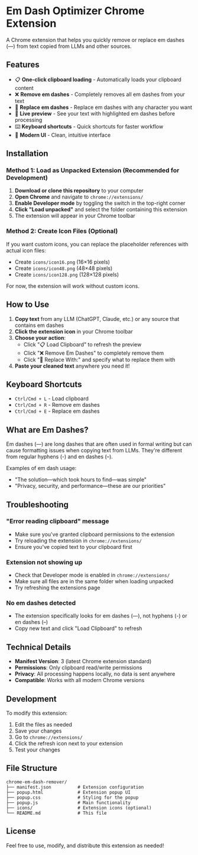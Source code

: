 # Em Dash Optimizer Chrome Extension

A Chrome extension that helps you quickly remove or replace em dashes (—) from text copied from LLMs and other sources.

## Features

- 📋 **One-click clipboard loading** - Automatically loads your clipboard content
- ❌ **Remove em dashes** - Completely removes all em dashes from your text
- 🔄 **Replace em dashes** - Replace em dashes with any character you want
- 👀 **Live preview** - See your text with highlighted em dashes before processing
- ⌨️ **Keyboard shortcuts** - Quick shortcuts for faster workflow
- 🎨 **Modern UI** - Clean, intuitive interface

## Installation

### Method 1: Load as Unpacked Extension (Recommended for Development)

1. **Download or clone this repository** to your computer
2. **Open Chrome** and navigate to `chrome://extensions/`
3. **Enable Developer mode** by toggling the switch in the top-right corner
4. **Click "Load unpacked"** and select the folder containing this extension
5. The extension will appear in your Chrome toolbar

### Method 2: Create Icon Files (Optional)

If you want custom icons, you can replace the placeholder references with actual icon files:
- Create `icons/icon16.png` (16×16 pixels)
- Create `icons/icon48.png` (48×48 pixels)  
- Create `icons/icon128.png` (128×128 pixels)

For now, the extension will work without custom icons.

## How to Use

1. **Copy text** from any LLM (ChatGPT, Claude, etc.) or any source that contains em dashes
2. **Click the extension icon** in your Chrome toolbar
3. **Choose your action**:
   - Click "📋 Load Clipboard" to refresh the preview
   - Click "❌ Remove Em Dashes" to completely remove them
   - Click "🔄 Replace With:" and specify what to replace them with
4. **Paste your cleaned text** anywhere you need it!

## Keyboard Shortcuts

- `Ctrl/Cmd + L` - Load clipboard
- `Ctrl/Cmd + R` - Remove em dashes
- `Ctrl/Cmd + E` - Replace em dashes

## What are Em Dashes?

Em dashes (—) are long dashes that are often used in formal writing but can cause formatting issues when copying text from LLMs. They're different from regular hyphens (-) and en dashes (–).

Examples of em dash usage:
- "The solution—which took hours to find—was simple"
- "Privacy, security, and performance—these are our priorities"

## Troubleshooting

### "Error reading clipboard" message
- Make sure you've granted clipboard permissions to the extension
- Try reloading the extension in `chrome://extensions/`
- Ensure you've copied text to your clipboard first

### Extension not showing up
- Check that Developer mode is enabled in `chrome://extensions/`
- Make sure all files are in the same folder when loading unpacked
- Try refreshing the extensions page

### No em dashes detected
- The extension specifically looks for em dashes (—), not hyphens (-) or en dashes (–)
- Copy new text and click "Load Clipboard" to refresh

## Technical Details

- **Manifest Version**: 3 (latest Chrome extension standard)
- **Permissions**: Only clipboard read/write permissions
- **Privacy**: All processing happens locally, no data is sent anywhere
- **Compatible**: Works with all modern Chrome versions

## Development

To modify this extension:

1. Edit the files as needed
2. Save your changes
3. Go to `chrome://extensions/`
4. Click the refresh icon next to your extension
5. Test your changes

## File Structure

```
chrome-em-dash-remover/
├── manifest.json          # Extension configuration
├── popup.html             # Extension popup UI
├── popup.css              # Styling for the popup
├── popup.js               # Main functionality
├── icons/                 # Extension icons (optional)
└── README.md              # This file
```

## License

Feel free to use, modify, and distribute this extension as needed!
